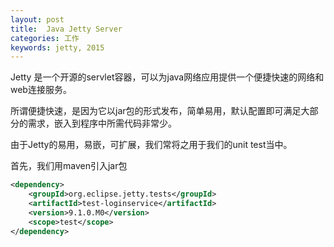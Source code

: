 ```yaml
---
layout: post
title:  Java Jetty Server
categories: 工作
keywords: jetty, 2015
---
```


Jetty 是一个开源的servlet容器，可以为java网络应用提供一个便捷快速的网络和web连接服务。

所谓便捷快速，是因为它以jar包的形式发布，简单易用，默认配置即可满足大部分的需求，嵌入到程序中所需代码非常少。

由于Jetty的易用，易嵌，可扩展，我们常将之用于我们的unit test当中。

首先，我们用maven引入jar包

```xml
<dependency>
    <groupId>org.eclipse.jetty.tests</groupId>
    <artifactId>test-loginservice</artifactId>
    <version>9.1.0.M0</version>
    <scope>test</scope>
</dependency>
```